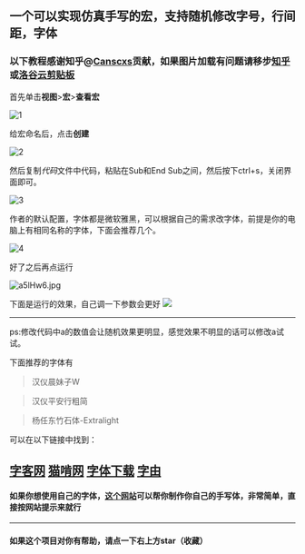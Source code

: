 ## 一个可以实现仿真手写的宏，支持随机修改字号，行间距，字体
### 以下教程感谢知乎@[Canscxs](https://www.zhihu.com/people/cans-18-32)贡献，如果图片加载有问题请移步[知乎](https://www.zhihu.com/question/37146954/answer/1393478995)或[洛谷云剪贴板](https://www.luogu.com.cn/paste/hhbqrs2b)

首先单击**视图**>**宏**>**查看宏**

![1](https://s1.ax1x.com/2020/08/08/a5l3QA.md.jpg)

给宏命名后，点击**创建**

![2](https://s1.ax1x.com/2020/08/08/a5laFS.md.jpg)

然后复制*代码*文件中代码，粘贴在Sub和End Sub之间，然后按下ctrl+s，关闭界面即可。

![3](https://s1.ax1x.com/2020/08/08/a5lwWQ.md.jpg)

作者的默认配置，字体都是微软雅黑，可以根据自己的需求改字体，前提是你的电脑上有相同名称的字体，下面会推荐几个。

![4](https://s1.ax1x.com/2020/08/08/a5l0zj.md.jpg)

好了之后再点运行

![a5lHw6.jpg](https://s1.ax1x.com/2020/08/08/a5lHw6.md.jpg)

下面是运行的效果，自己调一下参数会更好
![](https://s1.ax1x.com/2020/08/08/a5NtP0.jpg)

---
ps:修改代码中a的数值会让随机效果更明显，感觉效果不明显的话可以修改a试试。

下面推荐的字体有

>汉仪晨妹子W

>汉仪平安行粗简

>杨任东竹石体-Extralight

可以在以下链接中找到：

[字客网](https://www.fontke.com/)
[猫啃网](https://www.maoken.com/)
[字体下载](https://www.qiuziti.com/)
[字由](http://www.hellofont.cn)
---
#### 如果你想使用自己的字体，[这个网站](http://59.108.48.27/flexifont-chn/login/)可以帮你制作你自己的手写体，非常简单，直接按网站提示来就行
---
#### 如果这个项目对你有帮助，请点一下右上方star（收藏）
